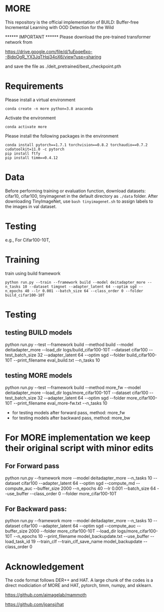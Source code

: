 # MORE

This repository is the official implementation of BUILD: Buffer-free Incremental Learning with OOD Detection for the Wild


****** IMPORTANT ******
Please download the pre-trained transformer network from

https://drive.google.com/file/d/1uEpqe6xo--8jdpOgR_YX3JqTHqj34oX6/view?usp=sharing

and save the file as ./deit_pretrained/best_checkpoint.pth



# Requirements
Please install a virtual environment

```
conda create -n more python=3.8 anaconda
```

Activate the environment

```
conda activate more
```

Please install the following packages in the environment

```
conda install pytorch==1.7.1 torchvision==0.8.2 torchaudio==0.7.2 cudatoolkit=11.0 -c pytorch
pip install ftfy
pip install timm==0.4.12
```

# Data
Before performing training or evaluation function, download datasets: cifar10, cifar100, tinyimagenet in the default directory as `./data` folder. After downloading TinyImageNet, use `bash tinyimagenet.sh` to assign labels to the images in val dataset. 
	
# Testing
e.g., For Cifar100-10T,

# Training
train using build framework
```
python run.py --train --framework build --model deitadapter_more --n_tasks 10 --dataset timgnet --adapter_latent 64 --optim sgd --n_epochs 40 --lr 0.001 --batch_size 64 --class_order 0 --folder build_cifar100-10T
```

# Testing

## testing BUILD models

python run.py --test --framework build --method build --model deitadapter_more --load_dir logs/build_cifar100-10T --dataset cifar100 --test_batch_size 32 --adapter_latent 64 --optim sgd --folder build_cifar100-10T --print_filename eval_build.txt --n_tasks 10

## testing MORE models

python run.py --test --framework build --method more_fw --model deitadapter_more --load_dir logs/more_cifar100-10T --dataset cifar100 --test_batch_size 32 --adapter_latent 64 --optim sgd --folder more_cifar100-10T --print_filename eval_more-fw.txt --n_tasks 10

- for testing models after forward pass, method: more_fw
- for testing models after backward pass, method: more_bw

# For MORE implementation we keep their original script with minor edits

## For Forward pass
python run.py --framework more --model deitadapter_more --n_tasks 10 --dataset cifar100 --adapter_latent 64 --optim sgd --compute_md --compute_auc --buffer_size 2000 --n_epochs 40 --lr 0.001 --batch_size 64 --use_buffer --class_order 0 --folder more_cifar100-10T

## For Backward pass:

python run.py --framework more --model deitadapter_more --n_tasks 10 --dataset cifar100 --adapter_latent 64 --optim sgd --compute_auc --buffer_size 2000 --folder more_cifar100-10T --load_dir logs/more_cifar100-10T --n_epochs 10 --print_filename model_backupdate.txt --use_buffer --load_task_id 19 --train_clf --train_clf_save_name model_backupdate --class_order 0


# Acknowledgement
The code format follows DER++ and HAT. A large chunk of the codes is a direct modiciation of MORE and HAT, pytorch, timm, numpy, and sklearn.

https://github.com/aimagelab/mammoth

https://github.com/joansj/hat